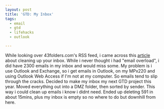 ```yaml
---
layout: post
title: 'GTD: My Inbox'
tags:
  - email
  - gtd
  - lifehacks
  - outlook

---
```


While looking over 43folders.com's RSS feed, i came across this <a href="http://www.43folders.com/2006/01/04/email-dmz/">article</a> about cleaning up your inbox. While i never thought i had "email overload", i did have 2300 emails in my inbox and would miss some. My problem is i use Outlook and Exchange, so i get emails in Outlook, on my MPx220 and using Outlook Web Access if I'm not at my computer. So emails tend to slip through the cracks. Decided to make my inbox my next GTD project this year. Moved everything out into a DMZ folder, then sorted by sender. This way i could clean up emails i know i didnt need. Ended up deleting 591 in about 15mins, plus my inbox is empty so no where to do but downhill from here.

<!-- technorati tags start -->
<!-- technorati tags end -->
